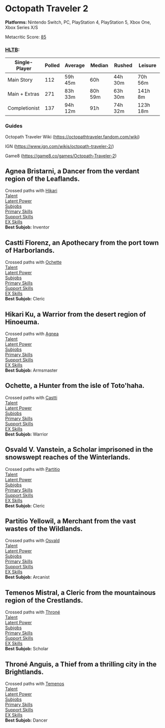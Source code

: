 # Octopath Traveler 2

<b> Platforms: </b> Nintendo Switch, PC, PlayStation 4, PlayStation 5, Xbox One, Xbox Series X/S

Metacritic Score: [85](https://www.metacritic.com/game/octopath-traveler-ii/)

### [HLTB](https://howlongtobeat.com/game/113582): 
| Single-Player | Polled | Average | Median  | Rushed  | Leisure  |
|---------------|--------|---------|---------|---------|----------|
| Main Story    | 112    | 59h 45m | 60h     | 44h 30m | 70h 56m  |
| Main + Extras | 271    | 83h 33m | 80h 59m | 63h 30m | 141h 8m  |
| Completionist | 137    | 94h 12m | 91h     | 74h 32m | 123h 18m |

### Guides
Octopath Traveler Wiki (https://octopathtraveler.fandom.com/wiki)

IGN (https://www.ign.com/wikis/octopath-traveler-2/)

Game8 (https://game8.co/games/Octopath-Traveler-2)

## Agnea Bristarni, a Dancer from the verdant region of the Leaflands.
Crossed paths with [Hikari](Hikari.md)\
[Talent](Agnea.md/#talent)\
[Latent Power](Agnea.md/#latent-power)\
[Subjobs](Agnea.md/#subjobs)\
[Primary Skills](Agnea.md/#dancer-skills)\
[Support Skills](Agnea.md/#support-skills)\
[EX Skills](Agnea.md/#ex-skills)\
**Best Subjob:** Inventor

## Castti Florenz, an Apothecary from the port town of Harborlands.
Crossed paths with [Ochette](Ochette.md)\
[Talent](Castti.md/#talent)\
[Latent Power](Castti.md/#latent-power)\
[Subjobs](Castti.md/#subjobs)\
[Primary Skills](Castti.md/#apothecary-skills)\
[Support Skills](Castti.md/#support-skills)\
[EX Skills](Castti.md/#ex-skills)\
**Best Subjob:** Cleric

## Hikari Ku, a Warrior from the desert region of Hinoeuma.
Crossed paths with [Agnea](Agnea.md)\
[Talent](Hikari.md/#talent)\
[Latent Power](Hikari.md/#latent-power)\
[Subjobs](Hikari.md/#subjobs)\
[Primary Skills](Hikari.md/#warrior-skills)\
[Support Skills](Hikari.md/#support-skills)\
[EX Skills](Hikari.md/#ex-skills)\
**Best Subjob:** Armsmaster

## Ochette, a Hunter from the isle of Toto'haha.
Crossed paths with [Castti](Castti.md)\
[Talent](Ochette.md/#talent)\
[Latent Power](Ochette.md/#latent-power)\
[Subjobs](Ochette.md/#subjobs)\
[Primary Skills](Ochette.md/#hunter-skills)\
[Support Skills](Ochette.md/#support-skills)\
[EX Skills](Ochette.md/#ex-skills)\
**Best Subjob:** Warrior

## Osvald V. Vanstein, a Scholar imprisoned in the snowswept reaches of the Winterlands.
Crossed paths with [Partitio](Partitio.md)\
[Talent](Osvald.md/#talent)\
[Latent Power](Osvald.md/#latent-power)\
[Subjobs](Osvald.md/#subjobs)\
[Primary Skills](Osvald.md/#scholar-skills)\
[Support Skills](Osvald.md/#support-skills)\
[EX Skills](Osvald.md/#ex-skills)\
**Best Subjob:** Cleric

## Partitio Yellowil, a Merchant from the vast wastes of the Wildlands.
Crossed paths with [Osvald](Osvald.md)\
[Talent](Partitio.md/#talent)\
[Latent Power](Partitio.md/#latent-power)\
[Subjobs](Partitio.md/#subjobs)\
[Primary Skills](Partitio.md/#merchant-skills)\
[Support Skills](Partitio.md/#support-skills)\
[EX Skills](Partitio.md/#ex-skills)\
**Best Subjob:** Arcanist

## Temenos Mistral, a Cleric from the mountainous region of the Crestlands.
Crossed paths with [Throné](Throne.md)\
[Talent](Temenos.md/#talent)\
[Latent Power](Temenos.md/#latent-power)\
[Subjobs](Temenos.md/#subjobs)\
[Primary Skills](Temenos.md/#cleric-skills)\
[Support Skills](Temenos.md/#support-skills)\
[EX Skills](Temenos.md/#ex-skills)\
**Best Subjob:** Scholar

## Throné Anguis, a Thief from a thrilling city in the Brightlands.
Crossed paths with [Temenos](Temenos.md)\
[Talent](Throne.md/#talent)\
[Latent Power](Throne.md/#latent-power)\
[Subjobs](Throne.md/#subjobs)\
[Primary Skills](Throne.md/#thief-skills)\
[Support Skills](Throne.md/#support-skills)\
[EX Skills](Throne.md/#ex-skills)\
**Best Subjob:** Dancer
